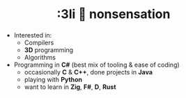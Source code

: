 <h1 align="center">:3li 🙂 nonsensation</h1>
<h3 align="center"></h3>

- Interested in:
    - Compilers
    - **3D** programming
    - Algorithms
- Programming in **C#** (best mix of tooling & ease of coding)
    - occasionally **C** & **C++**, done projects in **Java**
    - playing with **Python**
    - want to learn in **Zig**, **F#**, **D**, **Rust**
